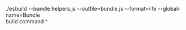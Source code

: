 
./esbuild --bundle helpers.js --outfile=bundle.js --format=iife --global-name=Bundle  
build command  ^
